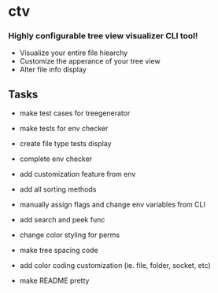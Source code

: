# ctv

### Highly configurable tree view visualizer CLI tool!

- Visualize your entire file hiearchy
- Customize the apperance of your tree view
- Alter file info display


## Tasks
- make test cases for treegenerator
- make tests for env checker
- create file type tests display

- complete env checker

- add customization feature from env
- add all sorting methods
- manually assign flags and change env variables from CLI
- add search and peek func


- change color styling for perms
- make tree spacing code

- add color coding customization (ie. file, folder, socket, etc)

- make README pretty